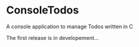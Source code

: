 # ConsoleTodos
A console application to manage Todos written in C

The first release is in developement...
